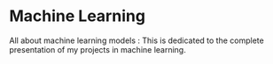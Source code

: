 # Machine Learning
All about machine learning models : 
This is dedicated to the complete presentation of my projects in machine learning.
